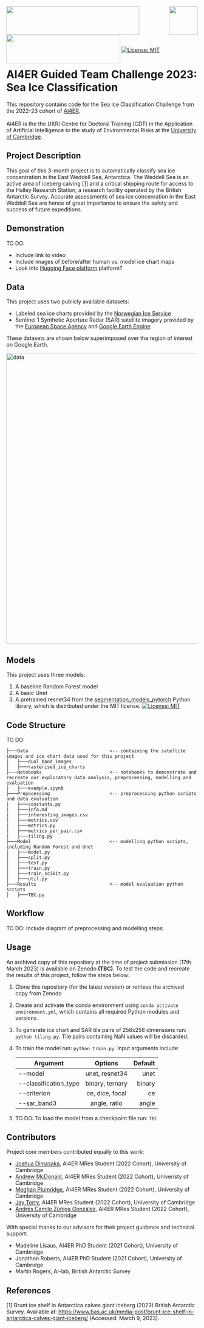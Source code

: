 
<br></br>
<img align="right" src="https://www.cmes.info/img/logos/ai4er_logo_2048px.png" width="75" height="75">
<img align="centre" src="https://www.bas.ac.uk/wp-content/uploads/2016/11/BAS_colour-736x164.jpg" width="350" height="75">
<img align="left" src="https://www.cam.ac.uk/sites/www.cam.ac.uk/files/inner-images/logo.jpg" width="300" height="75">
<br><br>

[![License: MIT](https://img.shields.io/badge/License-MIT-yellow.svg)](https://opensource.org/licenses/MIT)

# AI4ER Guided Team Challenge 2023: Sea Ice Classification

This repository contains code for the Sea Ice Classification Challenge from the 2022-23 cohort of [AI4ER](https://ai4er-cdt.esc.cam.ac.uk). 
<br><br>
AI4ER is the the UKRI Centre for Doctoral Training (CDT) in the Application of Artificial Intelligence to the study of Environmental Risks at the [University of Cambridge](https://www.cam.ac.uk).

## Project Description

This goal of this 3-month project is to automatically classify sea ice concentration in the East Weddell Sea, Antarctica. The Weddell Sea is an active area of iceberg calving [[1]](https://www.bas.ac.uk/media-post/brunt-ice-shelf-in-antarctica-calves-giant-iceberg/) and a critical shipping route for access to the Halley Research Station, a research facility operated by the British Antarctic Survey. Accurate assessments of sea ice concenration in the East Weddell Sea are hence of great importance to ensure the safety and success of future expeditions.


## Demonstration

TO DO:
- Include link to video
- Include images of before/after human vs. model ice chart maps
- Look into [Hugging Face platform](https://huggingface.co/) platform?


## Data
This project uses two publicly available datasets:
- Labeled sea ice charts provided by the [Norwegian Ice Service](http://ice.aari.aq/antice/)
- Sentinel 1 Synthetic Aperture Radar (SAR) satellite imagery provided by the [European Space Agency](https://www.esa.int) and [Google Earth Engine](https://developers.google.com/earth-engine/datasets/catalog/sentinel)

These datasets are shown below superimposed over the region of interest on Google Earth.

<img width="764" alt="data" src="https://user-images.githubusercontent.com/114443493/224169683-72f51105-c709-43b5-86f5-54f95e49a74e.png">

## Models
This project uses three models:
1. A baseline Random Forest model
2. A basic Unet
3. A pretrained resnet34 from the [segmentation_models_pytorch](https://segmentation-modelspytorch.readthedocs.io/en/latest/) Python library, which is distributed under the MIT license. [![License: MIT](https://img.shields.io/badge/License-MIT-yellow.svg)](https://opensource.org/licenses/MIT)


## Code Structure
TO DO:
```
├───Data                              <-- containing the satellite images and ice chart data used for this project
│   ├───dual_band_images
│   ├───rasterised_ice_charts
├───Notebooks                         <-- notebooks to demonstrate and recreate our exploratory data analysis, preprocessing, modelling and evaluation
│   ├───example.ipynb
├───Prepocessing                      <-- preprocessing python scripts and data evaluation
|   ├───constants.py
|   ├───info.md
|   ├───interesting_images.csv
|   ├───metrics.csv
|   ├───metrics.py
|   ├───metrics_per_pair.csv
|   ├───tiling.py
├───Model                             <-- modelling python scripts, including Random Forest and Unet
│   ├───model.py
│   ├───split.py
│   ├───test.py
│   ├───train.py
│   ├───train_scikit.py
│   ├───util.py
├───Results                           <-- model evaluation python scripts
│   ├───TBC.py
```

## Workflow

TO DO: Include diagram of preprocessing and modelling steps.

## Usage
An archived copy of this repository at the time of project submission (17th March 2023) is available on Zenodo **(TBC)**. To test the code and recreate the results of this project, follow the steps below: 
1. Clone this repository (for the latest version) or retrieve the archived copy from Zenodo
2. Create and activate the conda environment using ```conda activate environment.yml```, which contains all required Python modules and versions.
3. To generate ice chart and SAR tile pairs of 256x256 dimensions run: ```python tiling.py```. Tile pairs containing NaN values will be discarded.
4. To train the model run: ```python train.py```. Input arguments include:

    | Argument                   | Options          | Default|
    | -------------------------- |:----------------:| ------:|
    | --model                    | unet, resnet34   | unet   |
    | --classification_type      | binary, ternary  | binary |
    | --criterion                | ce, dice, focal  | ce     |
    | --sar_band3                | angle, ratio     | angle  |
  
5. TO DO: To load the model from a checkpoint file run: ```TBC```


## Contributors
Project core members contributed equally to this work:
- [Joshua Dimasaka](https://ai4er-cdt.esc.cam.ac.uk/StaffDirectory/students-all/2022-students), AI4ER MRes Student (2022 Cohort), University of Cambridge
- [Andrew McDonald](https://ai4er-cdt.esc.cam.ac.uk/StaffDirectory/students-all/2022-students), AI4ER MRes Student (2022 Cohort), Univeristy of Cambridge
- [Meghan Plumridge](https://ai4er-cdt.esc.cam.ac.uk/StaffDirectory/students-all/2022-students), AI4ER MRes Student (2022 Cohort), University of Cambridge
- [Jay Torry](https://ai4er-cdt.esc.cam.ac.uk/StaffDirectory/students-all/2022-students), AI4ER MRes Student (2022 Cohort), University of Cambridge
- [Andrés Camilo Zúñiga González](https://ai4er-cdt.esc.cam.ac.uk/StaffDirectory/students-all/2022-students), AI4ER MRes Student (2022 Cohort), University of Cambridge

With special thanks to our advisors for their project guidance and technical support:
- Madeline Lisaus, AI4ER PhD Student (2021 Cohort), University of Cambridge
- Jonathon Roberts, AI4ER PhD Student (2021 Cohort), University of Cambridge
- Martin Rogers, AI-lab, British Antarctic Survey

## References
[1] Brunt ice shelf in Antarctica calves giant iceberg (2023) British Antarctic Survey. Available at: https://www.bas.ac.uk/media-post/brunt-ice-shelf-in-antarctica-calves-giant-iceberg/ (Accessed: March 9, 2023). 
